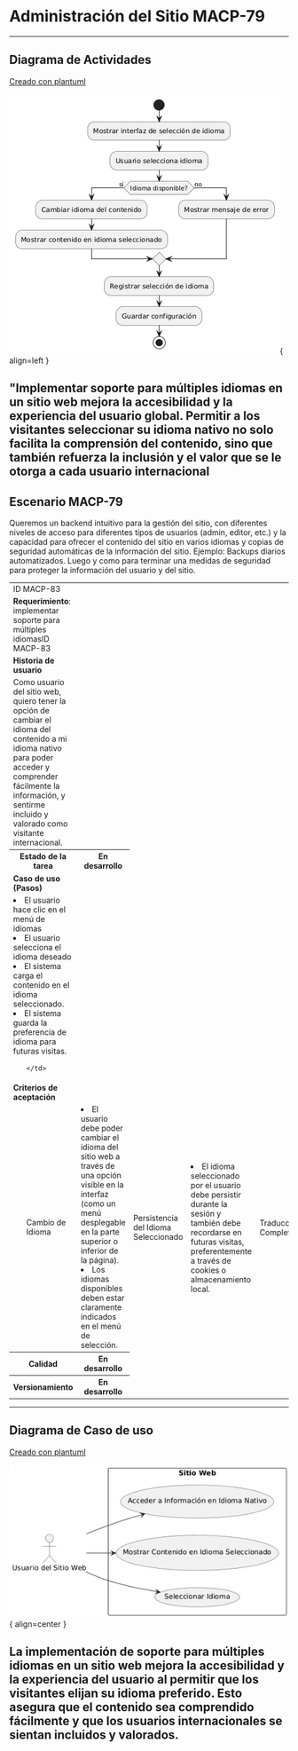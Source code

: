 # Administración del Sitio MACP-79

------
## Diagrama de Actividades
[Creado con plantuml](https://plantuml.com/es/)

![Image title](./assets/images/DiagramaActividades/MACP-83.png){ align=left }

"Implementar soporte para múltiples idiomas en un sitio web mejora la accesibilidad y la experiencia del usuario global. Permitir a los visitantes seleccionar su idioma nativo no solo facilita la comprensión del contenido, sino que también refuerza la inclusión y el valor que se le otorga a cada usuario internacional
---

## Escenario MACP-79
Queremos un backend intuitivo para la gestión del sitio, con diferentes niveles de acceso para diferentes tipos de usuarios (admin, editor, etc.) y la capacidad para ofrecer el contenido del sitio en varios idiomas y  copias de seguridad automáticas de la información del sitio. Ejemplo: Backups diarios automatizados. Luego y como para terminar una medidas de seguridad para proteger la información del usuario y del sitio.

<table id="customers">
  <tr class="idtext principal">
    <td>ID MACP-83</td>
  </tr>
  <tr class="single text">
    <td><strong>Requerimiento</strong>: implementar soporte para múltiples idiomasID MACP-83</td>
  </tr>
  <tr class="single gray">
    <td><strong>Historia de usuario</strong></td>
  </tr>
  <tr class="single text">
    <td>Como usuario del sitio web, quiero tener la opción de cambiar el idioma del contenido a mi idioma nativo para poder acceder y comprender fácilmente la información, y sentirme incluido y valorado como visitante internacional.</td>
  </tr>
  <tr class="duo">
    <th class="gray"><strong>Estado de la tarea</strong></th>
    <th>En desarrollo</th>
  </tr>
  <tr class="single gray">
    <td><strong>Caso de uso (Pasos)</strong></td>
  </tr>
  <tr class="single text">
       <td>
         </ol>
      <li>El usuario hace clic en el menú de idiomas</li>
      <li>El usuario selecciona el idioma deseado</li>
      <li>El sistema carga el contenido en el idioma seleccionado.</li>
      <li>El sistema guarda la preferencia de idioma para futuras visitas.</li>
        <ol>
  
    </td>
  </tr>
  <tr class="single gray">
    <td><strong>Criterios de aceptación</strong></td>
  </tr>
  <tr class="single text">
    <td>
        <ol>
Cambio de Idioma<td>
<li>El usuario debe poder cambiar el idioma del sitio web a través de una opción visible en la interfaz (como un menú desplegable en la parte superior o inferior de la página).
<li>Los idiomas disponibles deben estar claramente indicados en el menú de selección.
<td>
Persistencia del Idioma Seleccionado<td>
<li>El idioma seleccionado por el usuario debe persistir durante la sesión y también debe recordarse en futuras visitas, preferentemente a través de cookies o almacenamiento local.
<td>
Traducción Completa<td>
<li>Todo el contenido del sitio web (texto, botones, menús, mensajes de error, etc.) debe estar traducido correctamente en todos los idiomas soportados.
<li>El sitio debe ofrecer traducciones en los idiomas especificados sin errores gramaticales o de contexto.
<td>
Soporte de Idiomas Adicionales<td>
<li>El sistema debe permitir agregar nuevos idiomas en el futuro sin requerir una reestructuración significativa.
<td>
Interfaz Adaptativa<td>
<li>La interfaz del sitio web debe adaptarse correctamente a los diferentes idiomas, manejando adecuadamente el formato de fecha, hora y números según las convenciones del idioma seleccionado.
<td>
Accesibilidad y Usabilidad:<td>
<li>La función de cambio de idioma debe ser accesible y fácil de usar para todos los usuarios, incluidos aquellos con discapacidades.
<li>La opción de cambio de idioma debe ser visible y fácil de encontrar en todas las páginas del sitio.
<td>
Desempeño<td>
<li>El cambio de idioma no debe causar tiempos de carga excesivos ni afectar negativamente el desempeño del sitio web.
<td>
Consistencia en el Contexto<td>
<li>Las traducciones deben mantener la coherencia con el contexto original, asegurando que el significado y la intención sean claros en todos los idiomas.
        </ol>
    </td>
  </tr>
 <tr class="duo">
    <th class="gray"><strong>Calidad</strong></th>
    <th>En desarrollo</th>
  </tr>
  <tr class="duo">
    <th class="gray"><strong>Versionamiento</strong></th>
    <th>En desarrollo</th>
  </tr>
</table>



---
## Diagrama de Caso de uso
[Creado con plantuml](https://plantuml.com/es/)

![Image title](./assets/images/CasosDeUso/MACP-83.png){ align=center }

La implementación de soporte para múltiples idiomas en un sitio web mejora la accesibilidad y la experiencia del usuario al permitir que los visitantes elijan su idioma preferido. Esto asegura que el contenido sea comprendido fácilmente y que los usuarios internacionales se sientan incluidos y valorados.
---
